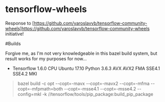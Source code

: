 # tensorflow-wheels
Response to [https://github.com/yaroslavvb/tensorflow-community-wheels]https://github.com/yaroslavvb/tensorflow-community-wheels initiative!

#Builds

Forgive me, as I'm not very knowledgeable in this bazel build system, but result works for my purposes for now...
 
- Tensorflow 1.6.0 CPU Ubuntu 17.10 Python 3.6.3 AVX AVX2 FMA SSE4.1 SSE4.2 MKI
>bazel build -c opt --copt=-mavx --copt=-mavx2 --copt=-mfma --copt=-mfpmath=both --copt=-msse4.1 --copt=-msse4.2 --config=mkl -k //tensorflow/tools/pip_package:build_pip_package
